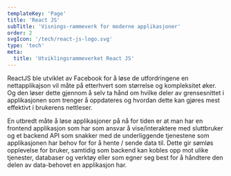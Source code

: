 ```yaml
---
templateKey: 'Page'
title: 'React JS'
subTitle: 'Visnings-rammeverk for moderne applikasjoner'
order: 2
svgIcon: '/tech/react-js-logo.svg'
type: 'tech'
meta:
  title: 'Utviklingsrammeverket React JS'
---
```

ReactJS ble utviklet av Facebook for å løse de utfordringene en nettapplikajson vil måte på etterhvert som størrelse og kompleksitet øker. Og den løser dette gjennom å selv ta hånd om hvilke deler av grensesnittet i applikasjonen som trenger å oppdateres og hvordan dette kan gjøres mest effektivt i brukerens nettleser.

En utbredt måte å løse applikasjoner på nå for tiden er at man har en frontend applikasjon som har som ansvar å vise/interaktere med sluttbruker og et backend API som snakker med de underliggende tjenestene som applikasjonen har behov for for å hente / sende data til. Dette gir sømløs opplevelse for bruker, samtidig som backend kan kobles opp mot ulike tjenester, databaser og verktøy eller som egner seg best for å håndtere den delen av data-behovet en applikasjon har.
